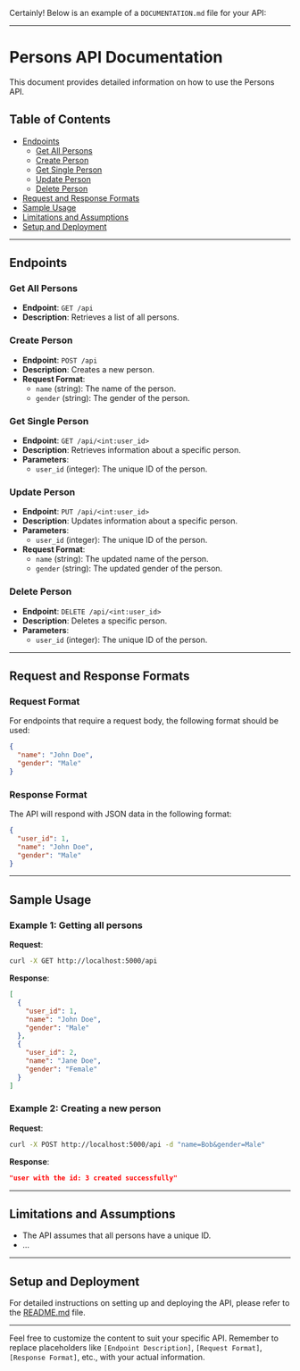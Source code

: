 Certainly! Below is an example of a `DOCUMENTATION.md` file for your API:

---

# Persons API Documentation

This document provides detailed information on how to use the Persons API.

## Table of Contents

- [Endpoints](#endpoints)
  - [Get All Persons](#get-all-persons)
  - [Create Person](#create-person)
  - [Get Single Person](#get-single-person)
  - [Update Person](#update-person)
  - [Delete Person](#delete-person)
- [Request and Response Formats](#request-and-response-formats)
- [Sample Usage](#sample-usage)
- [Limitations and Assumptions](#limitations-and-assumptions)
- [Setup and Deployment](#setup-and-deployment)

---

## Endpoints

### Get All Persons

- **Endpoint**: `GET /api`
- **Description**: Retrieves a list of all persons.

### Create Person

- **Endpoint**: `POST /api`
- **Description**: Creates a new person.
- **Request Format**:
  - `name` (string): The name of the person.
  - `gender` (string): The gender of the person.

### Get Single Person

- **Endpoint**: `GET /api/<int:user_id>`
- **Description**: Retrieves information about a specific person.
- **Parameters**:
  - `user_id` (integer): The unique ID of the person.

### Update Person

- **Endpoint**: `PUT /api/<int:user_id>`
- **Description**: Updates information about a specific person.
- **Parameters**:
  - `user_id` (integer): The unique ID of the person.
- **Request Format**:
  - `name` (string): The updated name of the person.
  - `gender` (string): The updated gender of the person.

### Delete Person

- **Endpoint**: `DELETE /api/<int:user_id>`
- **Description**: Deletes a specific person.
- **Parameters**:
  - `user_id` (integer): The unique ID of the person.

---

## Request and Response Formats

### Request Format

For endpoints that require a request body, the following format should be used:

```json
{
  "name": "John Doe",
  "gender": "Male"
}
```

### Response Format

The API will respond with JSON data in the following format:

```json
{
  "user_id": 1,
  "name": "John Doe",
  "gender": "Male"
}
```

---

## Sample Usage

### Example 1: Getting all persons

**Request**:

```bash
curl -X GET http://localhost:5000/api
```

**Response**:

```json
[
  {
    "user_id": 1,
    "name": "John Doe",
    "gender": "Male"
  },
  {
    "user_id": 2,
    "name": "Jane Doe",
    "gender": "Female"
  }
]
```

### Example 2: Creating a new person

**Request**:

```bash
curl -X POST http://localhost:5000/api -d "name=Bob&gender=Male"
```

**Response**:

```json
"user with the id: 3 created successfully"
```

---

## Limitations and Assumptions

- The API assumes that all persons have a unique ID.
- ...

---

## Setup and Deployment

For detailed instructions on setting up and deploying the API, please refer to the [README.md](README.md) file.

---

Feel free to customize the content to suit your specific API. Remember to replace placeholders like `[Endpoint Description]`, `[Request Format]`, `[Response Format]`, etc., with your actual information.